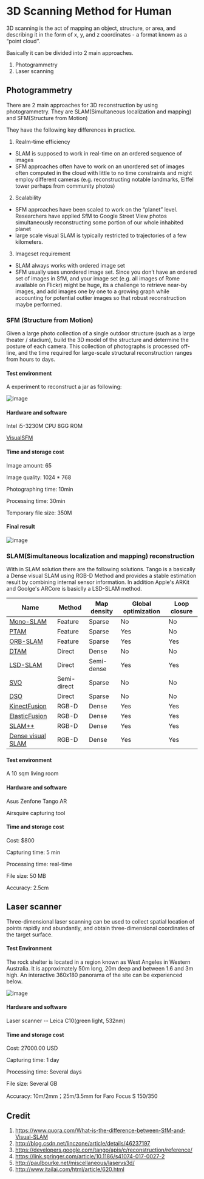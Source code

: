 # 3D Scanning Method for Human

3D scanning is the act of mapping an object, structure, or area, and describing it in the form of x, y, and z coordinates - a format known as a “point cloud”.

Basically it can be divided into 2 main approaches.

1. Photogrammetry
2. Laser scanning

## Photogrammetry

There are 2 main approaches for 3D reconstruction by using photogrammetry. They are SLAM(Simultaneous localization and mapping) and SFM(Structure from Motion)

 They have the following key differences in practice.

 1. Realm-time efficiency
   - SLAM is supposed to work in real-time on an ordered sequence of images
   - SFM approaches often have to work on an unordered set of images often computed in the cloud with little to no time constraints and might employ different cameras (e.g. reconstructing notable landmarks, Eiffel tower perhaps from community photos)
 2. Scalability
   - SFM approaches have been scaled to work on the “planet” level. Researchers have applied SfM to Google Street View photos simultaneously reconstructing some portion of our whole inhabited planet
   - large scale visual SLAM is typically restricted to trajectories of a few kilometers.
 3. Imageset requirement
   - SLAM always works with ordered image set
   - SFM usually uses unordered image set. Since you don’t have an ordered set of images in SfM, and your image set (e.g. all images of Rome available on Flickr) might be huge, its a challenge to retrieve near-by images, and add images one by one to a growing graph while accounting for potential outlier images so that robust reconstruction maybe performed.

### SFM (Structure from Motion)

Given a large photo collection of a single outdoor structure (such as a large theater / stadium), build the 3D model of the structure and determine the posture of each camera. This collection of photographs is processed off-line, and the time required for large-scale structural reconstruction ranges from hours to days.

#### Test environment

A experiment to reconstruct a jar as following:

![image](https://image.ibb.co/jJmn0m/Screen_Shot_2017_10_26_at_2_14_47_PM.png)

#### Hardware and software

Intel i5-3230M CPU 8GG ROM

[VisualSFM](http://ccwu.me/vsfm/)

#### Time and storage cost

Image amount: 65

Image quality: 1024 * 768

Photographing time: 10min

Processing time: 30min

Temporary file size: 350M


#### Final result

![image](https://image.ibb.co/k1XALm/Screen_Shot_2017_10_26_at_2_23_36_PM.png)


### SLAM(Simultaneous localization and mapping) reconstruction

With in SLAM solution there are the following solutions. Tango is a basically a Dense visual SLAM using RGB-D Method and provides a stable estimation result by combining internal sensor information. In addition Apple's ARKit and Goolge's ARCore is basiclly a LSD-SLAM method.


Name | Method | Map density | Global optimization | Loop closure
-----| ------ | ----------- | ------------------- | -------------
[Mono-SLAM](https://scholar.google.com/scholar?q=Davison%20AJ%20%282003%29%20Real-time%20simultaneous%20localisation%20and%20mapping%20with%20a%20single%20camera%20In%3A%20Proceedings%20of%20International%20Conference%20on%20Computer%20Vision%2C%201403%E2%80%931410.)  |  Feature |  Sparse |  No | No   
[PTAM](https://scholar.google.com/scholar?q=Klein%20G%2C%20Murray%20DW%20%282007%29%20Parallel%20tracking%20and%20mapping%20for%20small%20AR%20workspaces%20In%3A%20Proceedngs%20of%20International%20Symposium%20on%20Mixed%20and%20Augmented%20Reality%2C%20225%E2%80%93234.) | Feature | Sparse | Yes | No
[ORB-SLAM](https://scholar.google.com/scholar_lookup?title=ORB-SLAM%3A%20a%20versatile%20and%20accurate%20monocular%20SLAM%20system&author=R.%20Mur-Artal&author=JMM.%20Montiel&author=JD.%20Tard%C3%B3s&journal=IEEE%20Trans%20Robot&volume=31&issue=5&pages=1147-1163&publication_year=2015) | Feature | Sparse | Yes | Yes
[DTAM](https://scholar.google.com/scholar?q=Newcombe%20RA%2C%20Lovegrove%20SJ%2C%20Davison%20AJ%20%282011%29%20DTAM%3A%20dense%20tracking%20and%20mapping%20in%20real-time%20In%3A%20Proceedings%20of%20International%20Conference%20on%20Computer%20Vision%2C%202320%E2%80%932327.) | Direct | Dense | No | No
[LSD-SLAM](https://scholar.google.com/scholar?q=Engel%20J%2C%20Sch%C3%B6ps%20T%2C%20Cremers%20D%20%282014%29%20LSD-SLAM%3A%20large-scale%20direct%20monocular%20SLAM%20In%3A%20Proceedings%20of%20European%20Conference%20on%20Computer%20Vision%2C%20834%E2%80%93849.) | Direct | Semi-dense | Yes | Yes
[SVO](https://scholar.google.com/scholar?q=Forster%20C%2C%20Pizzoli%20M%2C%20Scaramuzza%20D%20%282014%29%20SVO%3A%20fast%20semi-direct%20monocular%20visual%20odometry%20In%3A%20Proceedings%20of%20International%20Conference%20on%20Robotics%20and%20Automation%2C%2015%E2%80%9322.) | Semi-direct | Sparse | No | No
[DSO](https://scholar.google.com/scholar?q=Engel%20J%2C%20Koltun%20V%2C%20Cremers%20D%20%282016%29%20Direct%20sparse%20odometry.%20CoRR.%20abs%2F1607.02565.) | Direct | Sparse | No | No
[KinectFusion](https://scholar.google.com/scholar?q=Newcombe%20RA%2C%20Izadi%20S%2C%20Hilliges%20O%2C%20Molyneaux%20D%2C%20Kim%20D%2C%20Davison%20AJ%2C%20Kohi%20P%2C%20Shotton%20J%2C%20Hodges%20S%2C%20Fitzgibbon%20A%20%282011%29%20KinectFusion%3A%20real-time%20dense%20surface%20mapping%20and%20tracking%20In%3A%20Proceedngs%20of%20International%20Symposium%20on%20Mixed%20and%20Augmented%20Reality%2C%20127–136.) | RGB-D | Dense | Yes | Yes
[ElasticFusion](http://www.roboticsproceedings.org/rss11/p01.pdf) | RGB-D | Dense | Yes | Yes
[SLAM++](https://scholar.google.com/scholar?q=Salas-Moreno%20RF%2C%20Newcombe%20RA%2C%20Strasdat%20H%2C%20Kelly%20PHJ%2C%20Davison%20AJ%20%282013%29%20SLAM%2B%2B%3A%20simultaneous%20localisation%20and%20mapping%20at%20the%20level%20of%20objects%20In%3A%20Proceedings%20of%20IEEE%20Conference%20on%20Computer%20Vision%20and%20Pattern%20Recognition%2C%201352%E2%80%931359.) | RGB-D | Dense | Yes | Yes
[Dense visual SLAM](https://scholar.google.com/scholar?q=Kerl%20C%2C%20Sturm%20J%2C%20Cremers%20D%20%282013%29%20Dense%20visual%20SLAM%20for%20RGB-D%20cameras%20In%3A%20Proceedings%20of%20International%20Conference%20on%20Intelligent%20Robots%20and%20Systems%2C%202100%E2%80%932106.) | RGB-D | Dense | Yes | Yes

#### Test environment

A 10 sqm living room

#### Hardware and software

Asus Zenfone Tango AR

Airsquire capturing tool

#### Time and storage cost

Cost: $800

Capturing time: 5 min

Processing time: real-time

File size: 50 MB

Accuracy: 2.5cm


## Laser scanner

Three-dimensional laser scanning can be used to collect spatial location of points rapidly and abundantly, and obtain three-dimensional coordinates of the target surface.

#### Test Environment

The rock shelter is located in a region known as West Angeles in Western Australia. It is approximately 50m long, 20m deep and between 1.6 and 3m high. An interactive 360x180 panorama of the site can be experienced below.

![image](https://preview.ibb.co/hTgET6/day2pano3s.jpg)

#### Hardware and software

Laser scanner -- Leica C10(green light, 532nm)

#### Time and storage cost

Cost: 27000.00 USD

Capturing time: 1 day

Processing time: Several days

File size: Several GB

Accuracy: 10m/2mm；25m/3.5mm for Faro Focus S 150/350


## Credit

1. https://www.quora.com/What-is-the-difference-between-SfM-and-Visual-SLAM
2. http://blog.csdn.net/linczone/article/details/46237197
3. https://developers.google.com/tango/apis/c/reconstruction/reference/
4. https://link.springer.com/article/10.1186/s41074-017-0027-2
5. http://paulbourke.net/miscellaneous/laservs3d/
6. http://www.itailai.com/html/article/620.html

